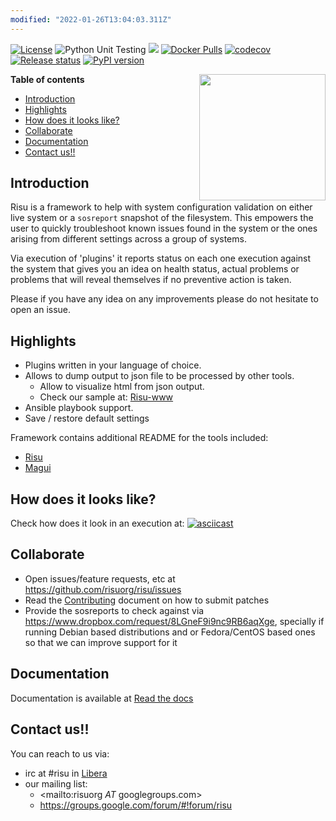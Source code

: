 ```yaml
---
modified: "2022-01-26T13:04:03.311Z"
---
```


[![License](https://img.shields.io/github/license/risuorg/risu.svg)](LICENSE)
![Python Unit Testing](https://github.com/risuorg/risu/workflows/Python%20Unit%20Testing/badge.svg)
[![](https://readthedocs.org/projects/risu/badge/?version=latest)](https://readthedocs.org/projects/risu/builds/ "Read The docs build")
[![Docker Pulls](https://img.shields.io/docker/pulls/risuorg/risu.svg)](https://img.shields.io/docker/pulls/risuorg/risu.svg)
[![codecov](https://codecov.io/gh/risuorg/risu/branch/master/graph/badge.svg)](https://codecov.io/gh/risuorg/risu)
[![Release status](https://img.shields.io/github/release/risuorg/risu.svg)](https://github.com/risuorg/risu/releases)
[![PyPI version](https://badge.fury.io/py/risu.svg)](https://badge.fury.io/py/risu)

<img src="doc/risu.png" width="202" height="202" border=0 align="right">

**Table of contents**

<!-- TOC depthfrom:1 insertanchor:false orderedlist:false -->

- [Introduction](#introduction)
- [Highlights](#highlights)
- [How does it looks like?](#how-does-it-looks-like)
- [Collaborate](#collaborate)
- [Documentation](#documentation)
- [Contact us!!](#contact-us)

<!-- /TOC -->

## Introduction

Risu is a framework to help with system configuration validation on either live system or a `sosreport` snapshot of the filesystem. This empowers the user to quickly troubleshoot known issues found in the system or the ones arising from different settings across a group of systems.

Via execution of 'plugins' it reports status on each one execution against the system that gives you an idea on health status, actual problems or problems that will reveal themselves if no preventive action is taken.

Please if you have any idea on any improvements please do not hesitate to open an issue.

## Highlights

- Plugins written in your language of choice.
- Allows to dump output to json file to be processed by other tools.
  - Allow to visualize html from json output.
  - Check our sample at: [Risu-www](http://htmlpreview.github.io/?https://github.com/risuorg/risu/blob/master/doc/sampleweb/risu.html)
- Ansible playbook support.
- Save / restore default settings

Framework contains additional README for the tools included:

- [Risu](doc/risu.md)
- [Magui](doc/magui.md)

## How does it looks like?

Check how does it look in an execution at:
[![asciicast](https://asciinema.org/a/169814.png)](https://asciinema.org/a/169814)

## Collaborate

- Open issues/feature requests, etc at <https://github.com/risuorg/risu/issues>
- Read the [Contributing](https://risu.readthedocs.org/en/latest/development/CONTRIBUTING/) document on how to submit patches
- Provide the sosreports to check against via <https://www.dropbox.com/request/8LGneF9i9nc9RB6aqXge>, specially if running Debian based distributions and or Fedora/CentOS based ones so that we can improve support for it

## Documentation

Documentation is available at [Read the docs](https://risu.readthedocs.org)

## Contact us!!

You can reach to us via:

- irc at #risu in [Libera](https://libera.chat/)
- our mailing list:
  - <mailto:risuorg _AT_ googlegroups.com>
  - <https://groups.google.com/forum/#!forum/risu>
